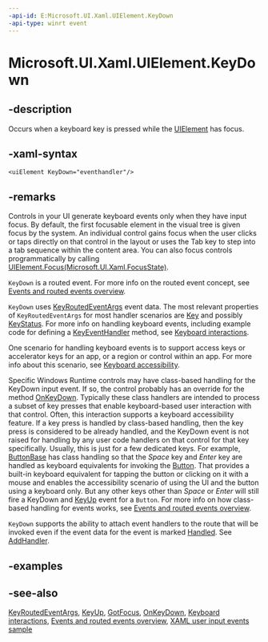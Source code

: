 ```yaml
---
-api-id: E:Microsoft.UI.Xaml.UIElement.KeyDown
-api-type: winrt event
---
```


<!-- Event syntax
public event Microsoft.UI.Xaml.Input.KeyEventHandler KeyDown
-->

# Microsoft.UI.Xaml.UIElement.KeyDown

## -description

Occurs when a keyboard key is pressed while the [UIElement](uielement.md) has focus.

## -xaml-syntax

```xaml
<uiElement KeyDown="eventhandler"/>
```

## -remarks

Controls in your UI generate keyboard events only when they have input focus. By default, the first focusable element in the visual tree is given focus by the system. An individual control gains focus when the user clicks or taps directly on that control in the layout or uses the Tab key to step into a tab sequence within the content area. You can also focus controls programmatically by calling [UIElement.Focus(Microsoft.UI.Xaml.FocusState)](uielement_focus_1914077590.md).

`KeyDown` is a routed event. For more info on the routed event concept, see [Events and routed events overview](/windows/uwp/xaml-platform/events-and-routed-events-overview).

`KeyDown` uses [KeyRoutedEventArgs](../microsoft.ui.xaml.input/keyroutedeventargs.md) event data. The most relevant properties of `KeyRoutedEventArgs` for most handler scenarios are [Key](../microsoft.ui.xaml.input/keyroutedeventargs_key.md) and possibly [KeyStatus](../microsoft.ui.xaml.input/keyroutedeventargs_keystatus.md). For more info on handling keyboard events, including example code for defining a [KeyEventHandler](../microsoft.ui.xaml.input/keyeventhandler.md) method, see [Keyboard interactions](/windows/uwp/input-and-devices/keyboard-interactions).

One scenario for handling keyboard events is to support access keys or accelerator keys for an app, or a region or control within an app. For more info about this scenario, see [Keyboard accessibility](/windows/uwp/accessibility/keyboard-accessibility).

Specific Windows Runtime controls may have class-based handling for the KeyDown input event. If so, the control probably has an override for the method [OnKeyDown](../microsoft.ui.xaml.controls/control_onkeydown_647020286.md). Typically these class handlers are intended to process a subset of key presses that enable keyboard-based user interaction with that control. Often, this interaction supports a keyboard accessibility feature. If a key press is handled by class-based handling, then the key press is considered to be already handled, and the KeyDown event is not raised for handling by any user code handlers on that control for that key specifically. Usually, this is just for a few dedicated keys. For example, [ButtonBase](../microsoft.ui.xaml.controls.primitives/buttonbase.md) has class handling so that the _Space_ key and _Enter_ key are handled as keyboard equivalents for invoking the [Button](../microsoft.ui.xaml.controls/button.md). That provides a built-in keyboard equivalent for tapping the button or clicking on it with a mouse and enables the accessibility scenario of using the UI and the button using a keyboard only. But any other keys other than _Space_ or _Enter_ will still fire a KeyDown and [KeyUp](uielement_keyup.md) event for a `Button`. For more info on how class-based handling for events works, see [Events and routed events overview](/windows/uwp/xaml-platform/events-and-routed-events-overview).

`KeyDown` supports the ability to attach event handlers to the route that will be invoked even if the event data for the event is marked [Handled](../microsoft.ui.xaml.input/keyroutedeventargs_handled.md). See [AddHandler](uielement_addhandler_1350394113.md).

## -examples

## -see-also

[KeyRoutedEventArgs](../microsoft.ui.xaml.input/keyroutedeventargs.md), [KeyUp](uielement_keyup.md), [GotFocus](uielement_gotfocus.md), [OnKeyDown](../microsoft.ui.xaml.controls/control_onkeydown_647020286.md), [Keyboard interactions](/windows/uwp/input-and-devices/keyboard-interactions), [Events and routed events overview](/windows/uwp/xaml-platform/events-and-routed-events-overview), [XAML user input events sample](https://github.com/microsoftarchive/msdn-code-gallery-microsoft/tree/master/Official%20Windows%20Platform%20Sample/Input%20XAML%20user%20input%20events%20sample)
